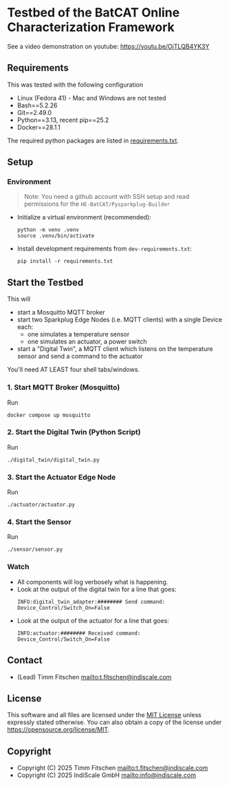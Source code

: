 <!--
SPDX-FileCopyrightText: Copyright (C) 2025 IndiScale GmbH <info@indiscale.com>
SPDX-FileCopyrightText: Copyright (C) 2025 Timm Fitschen <t.fitschen@indiscale.com>

SPDX-License-Identifier: MIT
-->

# Testbed of the BatCAT Online Characterization Framework

See a video demonstration on youtube: https://youtu.be/OiTLQB4YK3Y

## Requirements

This was tested with the following configuration

* Linux (Fedora 41) - Mac and Windows are not tested
* Bash==5.2.26
* Git==2.49.0
* Python==3.13, recent pip==25.2
* Docker==28.1.1

The required python packages are listed in [requirements.txt](./requirements.txt).

## Setup

### Environment

> Note: You need a github account with SSH setup and read permissions for the `HE-BatCAT/Pysparkplug-Builder`

* Initialize a virtual environment (recommended):
  ```shell
  python -m venv .venv
  source .venv/bin/activate
  ```
* Install development requirements from `dev-requirements.txt`:
  ```shell
  pip install -r requirements.txt
  ```

## Start the Testbed

This will
* start a Mosquitto MQTT broker
* start two Sparkplug Edge Nodes (i.e. MQTT clients) with a single Device each:
    * one simulates a temperature sensor
    * one simulates an actuator, a power switch
* start a "Digital Twin", a MQTT client which listens on the temperature sensor and send a command to the
  actuator

You'll need AT LEAST four shell tabs/windows.

### 1. Start MQTT Broker (Mosquitto)

Run

```
docker compose up mosquitto
```

### 2. Start the Digital Twin (Python Script)

Run

```
./digital_twin/digital_twin.py
```

### 3. Start the Actuator Edge Node

Run

```
./actuator/actuator.py
```

### 4. Start the Sensor

Run

```
./sensor/sensor.py
```

### Watch

* All components will log verbosely what is happening.
* Look at the output of the digital twin for a line that goes:
  ```
  INFO:digital_twin_adapter:######## Send command: Device_Control/Switch_On=False
  ```
* Look at the output of the actuator for a line that goes:
  ```
  INFO:actuator:######## Received command: Device_Control/Switch_On=False
  ```

## Contact

* (Lead) Timm Fitschen <mailto:t.fitschen@indiscale.com>

## License

This software and all files are licensed under the [MIT License](./LICENSES/MIT.txt) unless expressly stated otherwise.
You can also obtain a copy of the license under <https://opensource.org/license/MIT>.

## Copyright

* Copyright (C) 2025 Timm Fitschen <mailto:t.fitschen@indiscale.com>
* Copyright (C) 2025 IndiScale GmbH <mailto:info@indiscale.com>
